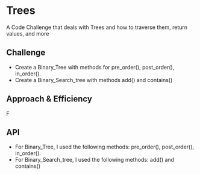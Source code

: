 # Trees
<!-- Short summary or background information -->

A Code Challenge that deals with Trees and how to traverse them, return values, and more

## Challenge
<!-- Description of the challenge -->

- Create a Binary_Tree with methods for pre_order(), post_order(), in_order().
- Create a Binary_Search_tree with methods add() and contains()

## Approach & Efficiency
<!-- What approach did you take? Why? What is the Big O space/time for this approach? -->

F

## API
<!-- Description of each method publicly available in each of your trees -->
- For Binary_Tree, I used the following methods:  pre_order(), post_order(), in_order().
- For Binary_Search_tree, I used the following methods: add() and contains()
